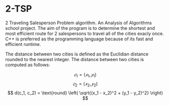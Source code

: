 # 2-TSP

2 Traveling Salesperson Problem algorithm. An Analysis of Algorithms school project. The aim of the program is to determine the shortest and most efficient route for 2 salespersons to travel all of the cities exacly once. C++ is preferred as the programming language because of its fast and efficient runtime.

The distance between two cities is defined as the Euclidian distance rounded to the nearest integer. The distance between two cities is computed as follows:

$$𝑐_1 = (𝑥_1, 𝑦_1)$$
$$𝑐_2 = (𝑥_2, 𝑦_2)$$
$$
d(c_1, c_2) = \text{round} \left( \sqrt{(x_1 - x_2)^2 + (y_1 - y_2)^2} \right)
$$
